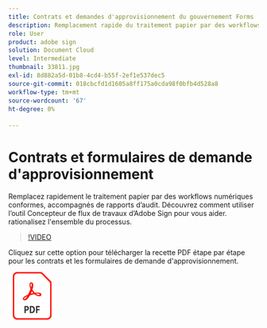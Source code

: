 ```yaml
---
title: Contrats et demandes d'approvisionnement du gouvernement Forms
description: Remplacement rapide du traitement papier par des workflows numériques conformes, accompagnés de rapports d’audit
role: User
product: adobe sign
solution: Document Cloud
level: Intermediate
thumbnail: 33811.jpg
exl-id: 8d882a5d-01b8-4cd4-b55f-2ef1e537dec5
source-git-commit: 018cbcfd1d1605a8ff175a0cda98f0bfb4d528a8
workflow-type: tm+mt
source-wordcount: '67'
ht-degree: 0%

---
```


# Contrats et formulaires de demande d&#39;approvisionnement

Remplacez rapidement le traitement papier par des workflows numériques conformes, accompagnés de rapports d’audit. Découvrez comment utiliser l’outil Concepteur de flux de travaux d’Adobe Sign pour vous aider.
rationalisez l&#39;ensemble du processus.

>[!VIDEO](https://video.tv.adobe.com/v/33811?hidetitle=true)

Cliquez sur cette option pour télécharger la recette PDF étape par étape pour les contrats et les formulaires de demande d&#39;approvisionnement.

[![Télécharger la recette PDF](../assets/acrobat_PDF_96.png)](../assets/UseCaseRecipe-EN-UsingWorkflowDesigner.pdf)
